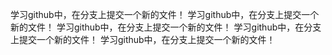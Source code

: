 学习github中，在分支上提交一个新的文件！
学习github中，在分支上提交一个新的文件！
学习github中，在分支上提交一个新的文件！
学习github中，在分支上提交一个新的文件！
学习github中，在分支上提交一个新的文件！
